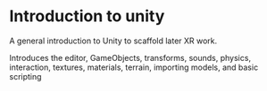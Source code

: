 # Introduction to unity

A general introduction to Unity to scaffold later XR work.

Introduces the editor, GameObjects, transforms, sounds, physics, interaction, textures, materials, terrain, importing models, and basic scripting